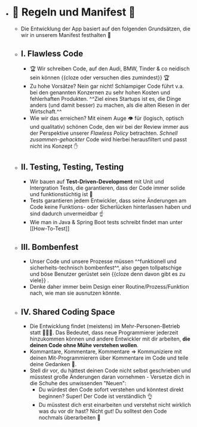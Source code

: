 - # 📜 Regeln und Manifest 📜
	- Die Entwicklung der App basiert auf den folgenden Grundsätzen, die wir in unserem Manifest festhalten 📜
	- ## I. Flawless Code
		- 🏆 Wir schreiben Code, auf den Audi, BMW, Tinder & co neidisch sein können {{cloze oder versuchen dies zumindest}} 🏆
		- Zu hohe Vorsätze? Nein gar nicht! Schlampiger Code führt v.a. bei den genannten Konzernen zu sehr hohen Kosten und fehlerhaften Produkten. ^^Ziel eines Startups ist es, die Dinge anders (und damit besser) zu machen, als die alten Riesen in der Wirtschaft.^^
		- Wie wir das erreichen? Mit einem Auge 👁️  für (logisch, optisch und qualitativ) schönen Code, den wir bei der Review immer aus der Perspektive unserer _Flawless Policy_ betrachten. _Schnell zusammen-gehackter_ Code wird hierbei herausfiltert und passt nicht ins Konzept ✋
	- ## II. Testing, Testing, Testing
		- Wir bauen auf **Test-Driven-Development** mit Unit und Intergration Tests, die garantieren, dass der Code immer solide und funktionstüchtig ist 👷
		- Tests garantieren jedem Entwickler, dass seine Änderungen am Code keine Funktions- oder Sicherlücken hinterlassen haben und sind dadurch unvermeidbar ☝️
		- Wie man in Java & Spring Boot tests schreibt findet man unter [[How-To-Test]]
	- ## III. Bombenfest
		- Unser Code und unsere Prozesse müssen ^^funktionell und sicherheits-technisch bombenfest^^, also gegen tollpatschige und böse Benutzer gerüstet sein {{cloze denn davon gibt es zu viele}} .
		- Denke daher immer beim Design einer Routine/Prozess/Funktion nach, wie man sie ausnutzen könnte.
	- ## IV. Shared Coding Space
		- Die Entwicklung findet (meistens) im Mehr-Personen-Betrieb statt 🧑‍🤝‍🧑. Das Bedeutet, dass neue Programmierer jederzeit hinzukommen können und andere Entwickler mit dir arbeiten, **die deinen Code ohne Mühe verstehen wollen**.
		- Kommantare, Kommentare, Kommentare => Kommuniziere mit deinen Mit-Programmierern über Kommentare im Code und teile deine Gedanken 🧠.
		- Stell dir vor, du hättest deinen Code nicht selbst geschrieben und müsstest große Änderungen daran vornehmen - Versetze dich in die Schuhe des unwissenden "Neuen":
			- Du würdest den Code sofort verstehen und könntest direkt beginnen? Super! Der Code ist verständlich 👌
			- Du müsstest dich erst einarbeiten und verstehst nicht wirklich was du vor dir hast? Nicht gut! Du solltest den Code nochmals überarbeiten 🛑